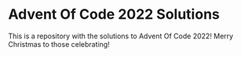 # Advent Of Code 2022 Solutions
This is a repository with the solutions to Advent Of Code 2022! Merry Christmas to those celebrating!
